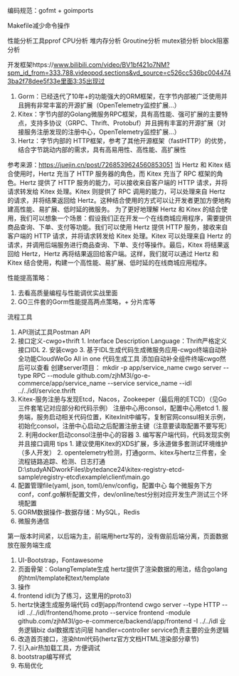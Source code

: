 编码规范：gofmt + goimports

Makefile减少命令操作

性能分析工具pprof
    CPU分析
    堆内存分析
    Groutine分析
    mutex锁分析
    block阻塞分析

开发框架https://www.bilibili.com/video/BV1bf421o7NM?spm_id_from=333.788.videopod.sections&vd_source=c526cc536bc0044743ba2f78dee5f33e里面3:35出现过
  1. Gorm：已经迭代了10年+的功能强大的ORM框架，在字节内部被广泛使用并且拥有非常丰富的开源扩展（OpenTelemetry监控扩展...）
  2. Kitex：字节内部的Golang微服务RPC框架，具有高性能、强可扩展的主要特点，支持多协议（GRPC、Thrift、Protobuf）并且拥有丰富的开源扩展（对接服务注册发现的注册中心，OpenTelemetry监控扩展...）
  3. Hertz：字节内部的 HTTP框架，参考了其他开源框架（fastHTTP）的优势，结合字节跳动内部的需求，具有高易用性、高性能、高扩展性 

  参考来源：https://juejin.cn/post/7268539624560853051
  当 Hertz 和 Kitex 结合使用时，Hertz 充当了 HTTP 服务器的角色，而 Kitex 充当了 RPC 框架的角色。Hertz 提供了 HTTP 服务的能力，可以接收来自客户端的 HTTP 请求，并将请求转发给 Kitex 处理。Kitex 则提供了 RPC 调用的能力，可以处理来自 Hertz 的请求，并将结果返回给 Hertz。这种结合使用的方式可以让开发者更加方便地构建高性能、易扩展、低时延的微服务。
  为了更好地理解 Hertz 和 Kitex 的结合使用，我们可以想象一个场景：假设我们正在开发一个在线商城应用程序，需要提供商品查询、下单、支付等功能。我们可以使用 Hertz 提供 HTTP 服务，接收来自客户端的 HTTP 请求，并将请求转发给 Kitex 处理。Kitex 可以处理来自 Hertz 的请求，并调用后端服务进行商品查询、下单、支付等操作。最后，Kitex 将结果返回给 Hertz，Hertz 再将结果返回给客户端。这样，我们就可以通过 Hertz 和 Kitex 结合使用，构建一个高性能、易扩展、低时延的在线商城应用程序。

性能提高策略：
  1. 去看高质量编程与性能调优实战里面
  2. GO三件套的Gorm性能提高两点策略，+ 分片库等

流程工具
  1. API测试工具Postman API
  2. 接口定义-cwgo+thrift
    1. Interface Description Language：Thrift严格定义接口IDL
    2. 安装cwgo
    3. 基于IDL生成代码生成微服务应用-cwgo终端自动补全功能CloudWeGo All in one 代码生成工具
    添加自动补全组件终端cwgo然后可以查看
    创建server项目：
    mkdir -p app/service_name
    cwgo server --type RPC --module github.com/zjhM3l/go-e-commerce/app/service_name --service service_name --idl ../../idl/service.thrift
    <!-- 2. 使用Kitex生成带有脚手架的代码
    kitex -module github.com/zjhM3l/go-e-commerce -service checkoutservice idl/checkout.thrift
    3. 使用Hertz生成代码
    hz new -module github.com/zjhM3l/go-e-commerce -idl idl/auth.thrift
    如果有更新
    hz update -idl idl/user.thrift -->
  3. Kitex-服务注册与发现Etcd，Nacos，Zookeeper（最后用的ETCD）（见Go三件套笔记对应部分和代码示例）
  注册中心用consol，配置中心用etcd
    1. 服务端，服务启动相关代码位置，KitexInit中编写，复制官网consul相关示例，初始化consol，注册中心启动之后配置注册主键（注意要读取配置不要写死）
    2. 利用docker启动consol注册中心的容器
    3. 编写客户端代码，代码发现实例并且接口调用
    tips
    1. 建议使用Kitex的XDS扩展，多泳道做多套测试环境维护（多人开发）
    2. opentelemetry检测，打通gorm、kitex与hertz三件套，全流程链路追踪、检测、日志打通
  D:\studyANDworkFiles\bytedance24\kitex-registry-etcd-sample\registry-etcd\example\client\main.go
  4. 配置管理file(yaml, json, toml)/env/config，配置中心
    每个微服务下方conf，conf.go解析配置文件，dev/online/test分别对应开发生产测试三个环境配置
  5. GORM数据操作-数据存储：MySQL，Redis
  6. 微服务通信

第一版本时间紧，以后端为主，前端用hertz写的，没有做前后端分离，页面数据放在服务端生成
1. UI-Bootstrap，Fontawesome
2. 页面骨架：GolangTemplate生成 
  hertz提供了渲染数据的用法，结合golang的html/template和text/template
3. 操作
  1. frontend idl(为了练习，这里用的proto3)
  2. hertz快速生成服务端代码
  cd到app/frontend
  cwgo server --type HTTP --idl ../../idl/frontend/home.proto --service frontend -module github.com/zjhM3l/go-e-commerce/backend/app/frontend -I ../../idl
  业务逻辑biz
    dal数据库访问层
    handler=controller
    service负责主要的业务逻辑
  3. 改造首页接口，渲染html代码(hertz官方文档HTML渲染部分章节)
  4. 引入air热加载工具，方便调试
  5. bootstrap编写样式
  6. 布局优化
